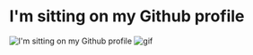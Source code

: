 # I'm sitting on my Github profile
![I'm sitting on my Github profile](https://i.imgur.com/oLOwDrU.jpg)
![gif](https://66.media.tumblr.com/9928d0e510741aed0863efeca4fce19b/tumblr_ndsqgsv7331tk1vn4o1_400.gifv)
